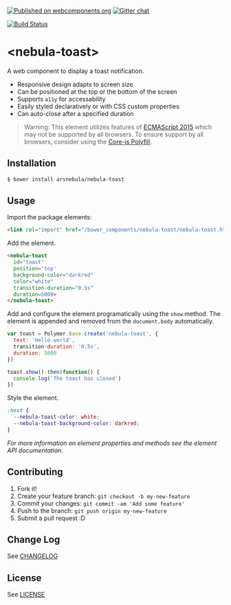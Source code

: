 [![Published on webcomponents.org](https://img.shields.io/badge/webcomponents.org-published-blue.svg)](https://www.webcomponents.org/element/arsnebula/nebula-toast)
[![Gitter chat](https://badges.gitter.im/org.png)](https://gitter.im/arsnebula/webcomponents)

[![Build Status](https://saucelabs.com/browser-matrix/arsnebula.svg)](https://saucelabs.com/beta/builds/8f240d4afce84147a986aa66958df716)

# \<nebula-toast\>

A web component to display a toast notification.

* Responsive design adapts to screen size
* Can be positioned at the top or the bottom of the screen
* Supports `a11y` for accessability
* Easily styled declaratively or with CSS custom properties
* Can auto-close after a specified duration

> Warning: This element utilizes features of [ECMAScript 2015](http://www.ecma-international.org/ecma-262/6.0/) which may not be supported by all browsers. To ensure support by all browsers, consider using the [Core-js Polyfill](https://github.com/zloirock/core-js).

## Installation

```sh
$ bower install arsnebula/nebula-toast
```

## Usage

Import the package elements:

```html
<link rel="import" href="/bower_components/nebula-toast/nebula-toast.html"> 
```

Add the element.

```html
<nebula-toast
  id="toast"
  position='top'
  background-color="darkred"
  color="white"
  transition-duration="0.5s"
  duration=5000>
</nebula-toast>
```

Add and configure the element programatically using the `show` method. The element is appended and removed from the `document.body` automatically.

```js
var toast = Polymer.Base.create('nebula-toast', {
  text: 'Hello world',
  transition-duration: '0.5s',
  duration: 5000
})

toast.show().then(function() {
  console.log('The toast has closed')
})
```

Style the element.

```css
:host {
  --nebula-toast-color: white;
  --nebula-toast-background-color: darkred;
}
```

*For more information on element properties and methods see the element API documentation.*

## Contributing

1. Fork it!
2. Create your feature branch: `git checkout -b my-new-feature`
3. Commit your changes: `git commit -am 'Add some feature'`
4. Push to the branch: `git push origin my-new-feature`
5. Submit a pull request :D

## Change Log

See [CHANGELOG](/CHANGELOG.md)

## License

See [LICENSE](/LICENSE.md)